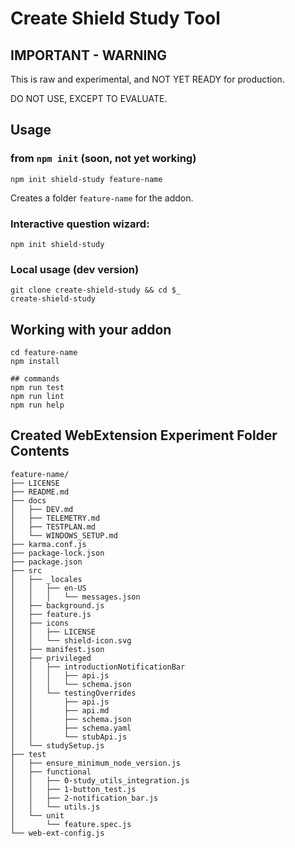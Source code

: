 # Create Shield Study Tool

## IMPORTANT - WARNING

This is raw and experimental, and NOT YET READY for production. 

DO NOT USE, EXCEPT TO EVALUATE.

## Usage

### from `npm init`   (soon, not yet working)

`npm init shield-study feature-name`

Creates a folder `feature-name` for the addon.

### Interactive question wizard:

`npm init shield-study`

### Local usage (dev version)

```
git clone create-shield-study && cd $_
create-shield-study
```


## Working with your addon

```
cd feature-name
npm install

## commands
npm run test
npm run lint
npm run help
```

## Created WebExtension Experiment Folder Contents

```
feature-name/
├── LICENSE
├── README.md
├── docs
│   ├── DEV.md
│   ├── TELEMETRY.md
│   ├── TESTPLAN.md
│   └── WINDOWS_SETUP.md
├── karma.conf.js
├── package-lock.json
├── package.json
├── src
│   ├── _locales
│   │   ├── en-US
│   │   │   └── messages.json
│   ├── background.js
│   ├── feature.js
│   ├── icons
│   │   ├── LICENSE
│   │   └── shield-icon.svg
│   ├── manifest.json
│   ├── privileged
│   │   ├── introductionNotificationBar
│   │   │   ├── api.js
│   │   │   └── schema.json
│   │   └── testingOverrides
│   │       ├── api.js
│   │       ├── api.md
│   │       ├── schema.json
│   │       ├── schema.yaml
│   │       └── stubApi.js
│   └── studySetup.js
├── test
│   ├── ensure_minimum_node_version.js
│   ├── functional
│   │   ├── 0-study_utils_integration.js
│   │   ├── 1-button_test.js
│   │   ├── 2-notification_bar.js
│   │   └── utils.js
│   └── unit
│       └── feature.spec.js
└── web-ext-config.js
```

